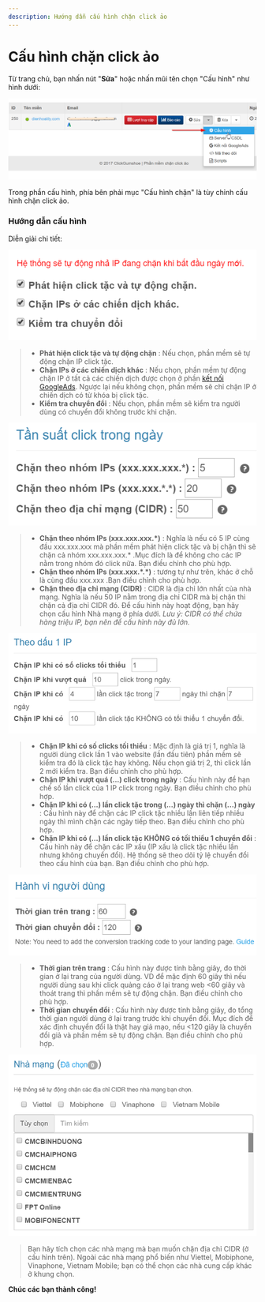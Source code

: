 ```yaml
---
description: Hướng dẫn cấu hình chặn click ảo
---
```


# Cấu hình chặn click ảo

Từ trang chủ, bạn nhấn nút "**Sửa**" hoặc nhấn mũi tên chọn "Cấu hình" như hình dưới:

![](../.gitbook/assets/sua_cau_hinh.png)

Trong phần cấu hình, phía bên phải mục "Cấu hình chặn" là tùy chỉnh cấu hình chặn click ảo.

### Hướng dẫn cấu hình

Diễn giải chi tiết:

![](../.gitbook/assets/cauhinh1.png)

> * **Phát hiện click tặc và tự động chặn** : Nếu chọn, phần mềm sẽ tự động chặn IP click tặc.
> * **Chặn IPs ở các chiến dịch khác** : Nếu chọn, phần mềm tự động chặn IP ở tất cả các chiến dịch được chọn ở phần [kết nối GoogleAds](https://help.clickgumshoe.com/bat-dau-cai-dat/ket-noi-google-ads/ket-noi-api#ket-noi-tai-khoan-google-ads). Ngược lại nếu không chọn, phần mềm sẽ chỉ chặn IP ở chiến dịch có từ khóa bị click tặc.
> * **Kiểm tra chuyển đổi** : Nếu chọn, phần mềm sẽ kiểm tra người dùng có chuyển đổi không trước khi chặn.

![](../.gitbook/assets/cau-hinh-2.png)

> * **Chặn theo nhóm IPs \(xxx.xxx.xxx.\*\)** : Nghĩa là nếu có 5 IP cùng đầu xxx.xxx.xxx mà phần mềm phát hiện click tặc và bị chặn thì sẽ chặn cả nhóm xxx.xxx.xxx.\* .Mục đích là để không cho các IP nằm trong nhóm đó click nữa. Bạn điều chỉnh cho phù hợp.
> * **Chặn theo nhóm IPs \(xxx.xxx.\*.\*\)** : tương tự như trên, khác ở chỗ là cùng đầu xxx.xxx .Bạn điều chỉnh cho phù hợp.
> * **Chặn theo địa chỉ mạng \(CIDR\)** : CIDR là địa chỉ lớn nhất của nhà mạng. Nghĩa là nếu 50 IP nằm trong địa chỉ CIDR mà bị chặn thì chặn cả địa chỉ CIDR đó. Để cấu hình này hoạt động, bạn hãy chọn cấu hình Nhà mạng ở phía dưới. _Lưu ý: CIDR có thể chứa hàng triệu IP, bạn nên để cấu hình này đủ lớn._

![](../.gitbook/assets/cauhinh3.png)

> * **Chặn IP khi có số clicks tối thiểu** : Mặc định là giá trị 1, nghĩa là người dùng click lần 1 vào website \(lần đầu tiên\) phần mềm sẽ kiểm tra đó là click tặc hay không. Nếu chọn giá trị 2, thì click lần 2 mới kiểm tra. Bạn điều chỉnh cho phù hợp.
> * **Chặn IP khi vượt quá \(...\) click trong ngày** : Cấu hình này để hạn chế số lần click của 1 IP click trong ngày. Bạn điều chỉnh cho phù hợp.
> * **Chặn IP khi có \(...\) lần click tặc trong \(...\) ngày thì chặn \(...\) ngày** : Cấu hình này để chặn các IP click tặc nhiều lần liên tiếp nhiều ngày thì mình chặn các ngày tiếp theo. Bạn điều chỉnh cho phù hợp.
> * **Chặn IP khi có \(...\) lần click tặc KHÔNG có tối thiểu 1 chuyển đổi** : Cấu hình này để chặn các IP xấu \(IP xấu là click tặc nhiều lần nhưng không chuyển đổi\). Hệ thống sẽ theo dõi tỷ lệ chuyển đổi theo cấu hình của bạn. Bạn điều chỉnh cho phù hợp.

![](../.gitbook/assets/hanh-vi-nguoi-dung.png)

> * **Thời gian trên trang** : Cấu hình này được tính bằng giây, đo thời gian ở lại trang của người dùng. VD để mặc định 60 giây thì nếu người dùng sau khi click quảng cáo ở lại trang web &lt;60 giây và thoát trang thì phần mềm sẽ tự động chặn. Bạn điều chỉnh cho phù hợp.
> * **Thời gian chuyển đổi** : Cấu hình này được tính bằng giây, đo tổng thời gian người dùng ở lại trang trước khi chuyển đổi. Mục đích để xác định chuyển đổi là thật hay giả mạo, nếu &lt;120 giây là chuyển đổi giả và phần mềm sẽ tự động chặn. Bạn điều chỉnh cho phù hợp.

![](../.gitbook/assets/nha-mang.png)

> Bạn hãy tích chọn các nhà mạng mà bạn muốn chặn địa chỉ CIDR \(ở cấu hình trên\). Ngoài các nhà mạng phổ biến như Viettel, Mobiphone, Vinaphone, Vietnam Mobile; bạn có thể chọn các nhà cung cấp khác ở khung chọn.

**Chúc các bạn thành công!**

